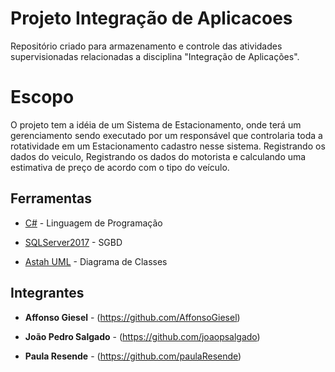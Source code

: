 # Projeto Integração de Aplicacoes

Repositório criado para armazenamento e controle das atividades supervisionadas relacionadas a disciplina "Integração de Aplicações".

# Escopo
O projeto tem a idéia de um Sistema de Estacionamento, onde terá um gerenciamento sendo executado por um responsável que controlaria toda a rotatividade em um Estacionamento cadastro nesse sistema. Registrando os dados do veiculo, Registrando os dados do motorista e calculando uma estimativa de preço de acordo com o tipo do veículo.

## Ferramentas

* [C#](https://docs.microsoft.com/pt-br/dotnet/csharp/) - Linguagem de Programação

* [SQLServer2017](https://www.microsoft.com/pt-br/sql-server/sql-server-downloads) - SGBD

* [Astah UML](http://astah.net/editions/uml-new) - Diagrama de Classes

## Integrantes

* **Affonso Giesel** - (https://github.com/AffonsoGiesel)

* **João Pedro Salgado** - (https://github.com/joaopsalgado)

* **Paula Resende** - (https://github.com/paulaResende)
